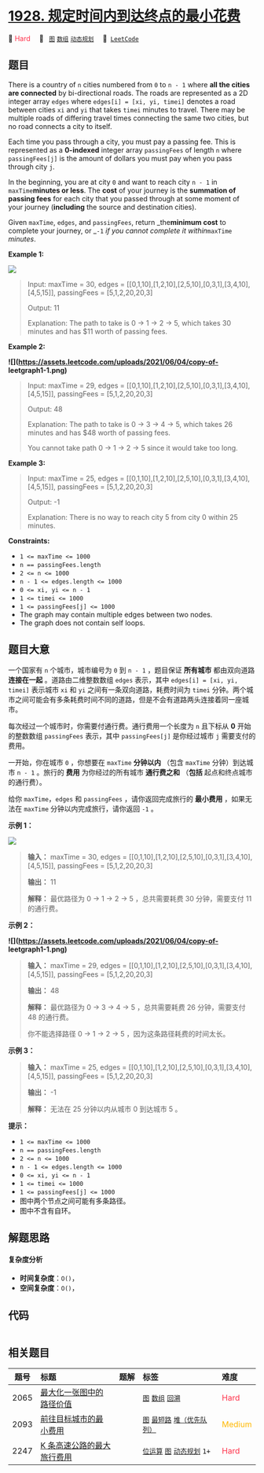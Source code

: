 # [1928. 规定时间内到达终点的最小花费](https://leetcode.com/problems/minimum-cost-to-reach-destination-in-time)

🔴 <font color=#ff334b>Hard</font>&emsp; 🔖&ensp; [`图`](/tag/graph.md) [`数组`](/tag/array.md) [`动态规划`](/tag/dynamic-programming.md)&emsp; 🔗&ensp;[`LeetCode`](https://leetcode.com/problems/minimum-cost-to-reach-destination-in-time)

## 题目

There is a country of `n` cities numbered from `0` to `n - 1` where **all the
cities are connected** by bi-directional roads. The roads are represented as a
2D integer array `edges` where `edges[i] = [xi, yi, timei]` denotes a road
between cities `xi` and `yi` that takes `timei` minutes to travel. There may
be multiple roads of differing travel times connecting the same two cities,
but no road connects a city to itself.

Each time you pass through a city, you must pay a passing fee. This is
represented as a **0-indexed** integer array `passingFees` of length `n` where
`passingFees[j]` is the amount of dollars you must pay when you pass through
city `j`.

In the beginning, you are at city `0` and want to reach city `n - 1` in
`maxTime`**minutes or less**. The **cost** of your journey is the **summation
of passing fees** for each city that you passed through at some moment of your
journey (**including** the source and destination cities).

Given `maxTime`, `edges`, and `passingFees`, return _the**minimum cost** to
complete your journey, or _`-1` _if you cannot complete it within_`maxTime`
_minutes_.



**Example 1:**

![](https://assets.leetcode.com/uploads/2021/06/04/leetgraph1-1.png)

> Input: maxTime = 30, edges = [[0,1,10],[1,2,10],[2,5,10],[0,3,1],[3,4,10],[4,5,15]], passingFees = [5,1,2,20,20,3]
> 
> Output: 11
> 
> Explanation: The path to take is 0 -> 1 -> 2 -> 5, which takes 30 minutes and has $11 worth of passing fees.

**Example 2:**

**![](https://assets.leetcode.com/uploads/2021/06/04/copy-of-
leetgraph1-1.png)**

> Input: maxTime = 29, edges = [[0,1,10],[1,2,10],[2,5,10],[0,3,1],[3,4,10],[4,5,15]], passingFees = [5,1,2,20,20,3]
> 
> Output: 48
> 
> Explanation: The path to take is 0 -> 3 -> 4 -> 5, which takes 26 minutes and has $48 worth of passing fees.
> 
> You cannot take path 0 -> 1 -> 2 -> 5 since it would take too long.

**Example 3:**

> Input: maxTime = 25, edges = [[0,1,10],[1,2,10],[2,5,10],[0,3,1],[3,4,10],[4,5,15]], passingFees = [5,1,2,20,20,3]
> 
> Output: -1
> 
> Explanation: There is no way to reach city 5 from city 0 within 25 minutes.

**Constraints:**

  * `1 <= maxTime <= 1000`
  * `n == passingFees.length`
  * `2 <= n <= 1000`
  * `n - 1 <= edges.length <= 1000`
  * `0 <= xi, yi <= n - 1`
  * `1 <= timei <= 1000`
  * `1 <= passingFees[j] <= 1000` 
  * The graph may contain multiple edges between two nodes.
  * The graph does not contain self loops.


## 题目大意

一个国家有 `n` 个城市，城市编号为 `0` 到 `n - 1` ，题目保证 **所有城市** 都由双向道路 **连接在一起** 。道路由二维整数数组
`edges` 表示，其中 `edges[i] = [xi, yi, timei]` 表示城市 `xi` 和 `yi` 之间有一条双向道路，耗费时间为
`timei` 分钟。两个城市之间可能会有多条耗费时间不同的道路，但是不会有道路两头连接着同一座城市。

每次经过一个城市时，你需要付通行费。通行费用一个长度为 `n` 且下标从 **0** 开始的整数数组 `passingFees` 表示，其中
`passingFees[j]` 是你经过城市 `j` 需要支付的费用。

一开始，你在城市 `0` ，你想要在 `maxTime` **分钟以内** （包含 `maxTime` 分钟）到达城市 `n - 1` 。旅行的
**费用** 为你经过的所有城市 **通行费之和** （**包括** 起点和终点城市的通行费）。

给你 `maxTime`，`edges` 和 `passingFees` ，请你返回完成旅行的 **最小费用** ，如果无法在 `maxTime`
分钟以内完成旅行，请你返回 `-1` 。

**示例 1：**

![](https://assets.leetcode.com/uploads/2021/06/04/leetgraph1-1.png)

> 
> 
> 
> 
> 
> **输入：** maxTime = 30, edges = [[0,1,10],[1,2,10],[2,5,10],[0,3,1],[3,4,10],[4,5,15]], passingFees = [5,1,2,20,20,3]
> 
> **输出：** 11
> 
> **解释：** 最优路径为 0 -> 1 -> 2 -> 5 ，总共需要耗费 30 分钟，需要支付 11 的通行费。
> 
> 

**示例 2：**

**![](https://assets.leetcode.com/uploads/2021/06/04/copy-of-
leetgraph1-1.png)**

> 
> 
> 
> 
> 
> **输入：** maxTime = 29, edges = [[0,1,10],[1,2,10],[2,5,10],[0,3,1],[3,4,10],[4,5,15]], passingFees = [5,1,2,20,20,3]
> 
> **输出：** 48
> 
> **解释：** 最优路径为 0 -> 3 -> 4 -> 5 ，总共需要耗费 26 分钟，需要支付 48 的通行费。
> 
> 你不能选择路径 0 -> 1 -> 2 -> 5 ，因为这条路径耗费的时间太长。
> 
> 

**示例 3：**

> 
> 
> 
> 
> 
> **输入：** maxTime = 25, edges = [[0,1,10],[1,2,10],[2,5,10],[0,3,1],[3,4,10],[4,5,15]], passingFees = [5,1,2,20,20,3]
> 
> **输出：** -1
> 
> **解释：** 无法在 25 分钟以内从城市 0 到达城市 5 。
> 
> 

**提示：**

  * `1 <= maxTime <= 1000`
  * `n == passingFees.length`
  * `2 <= n <= 1000`
  * `n - 1 <= edges.length <= 1000`
  * `0 <= xi, yi <= n - 1`
  * `1 <= timei <= 1000`
  * `1 <= passingFees[j] <= 1000`
  * 图中两个节点之间可能有多条路径。
  * 图中不含有自环。


## 解题思路

#### 复杂度分析

- **时间复杂度**：`O()`，
- **空间复杂度**：`O()`，

## 代码

```javascript

```

## 相关题目

<!-- prettier-ignore -->
| 题号 | 标题 | 题解 | 标签 | 难度 |
| :------: | :------ | :------: | :------ | :------ |
| 2065 | [最大化一张图中的路径价值](https://leetcode.com/problems/maximum-path-quality-of-a-graph) |  |  [`图`](/tag/graph.md) [`数组`](/tag/array.md) [`回溯`](/tag/backtracking.md) | <font color=#ff334b>Hard</font> |
| 2093 | [前往目标城市的最小费用](https://leetcode.com/problems/minimum-cost-to-reach-city-with-discounts) |  |  [`图`](/tag/graph.md) [`最短路`](/tag/shortest-path.md) [`堆（优先队列）`](/tag/heap-priority-queue.md) | <font color=#ffb800>Medium</font> |
| 2247 | [K 条高速公路的最大旅行费用](https://leetcode.com/problems/maximum-cost-of-trip-with-k-highways) |  |  [`位运算`](/tag/bit-manipulation.md) [`图`](/tag/graph.md) [`动态规划`](/tag/dynamic-programming.md) `1+` | <font color=#ff334b>Hard</font> |

<style>
.blue {
    background-color: #096dd9;
    padding: 0.25rem 0.5rem;
    margin: 0;
    font-size: 0.85em;
    border-radius: 3px;
    color: white;
    font-weight: 500;
}
table th:first-of-type { width: 10%; }
table th:nth-of-type(2) { width: 35%; }
table th:nth-of-type(3) { width: 10%; }
table th:nth-of-type(4) { width: 35%; }
table th:nth-of-type(5) { width: 10%; }
</style>
